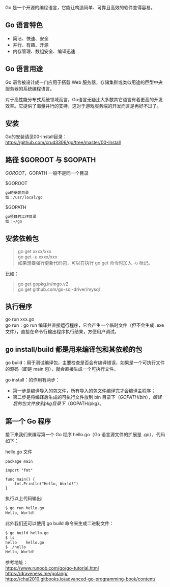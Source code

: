 

Go 是一个开源的编程语言，它能让构造简单、可靠且高效的软件变得容易。


Go 语言特色
-------------
- 简洁、快速、安全  
- 并行、有趣、开源  
- 内存管理、数组安全、编译迅速  


Go 语言用途
-------------
Go 语言被设计成一门应用于搭载 Web 服务器，存储集群或类似用途的巨型中央服务器的系统编程语言。

对于高性能分布式系统领域而言，Go语言无疑比大多数其它语言有着更高的开发效率。它提供了海量并行的支持，这对于游戏服务端的开发而言是再好不过了。


安装
-------------
Go的安装请见00-Install目录：
https://github.com/crud3306/go/tree/master/00-Install   


路径 $GOROOT 与 $GOPATH  
-------------
$GOROOT，$GOPATH 一般不是同一个目录  

$GOROOT  
```sh
go的安装目录  
如：/usr/local/go  
```

$GOPATH  
```sh
go项目的工作目录  
如：~/go  
```


安装依赖包  
------------
> go get xxxx/xxx  
> go get -u xxxx/xxx    
如果想要强行更新代码包，可以在执行 go get 命令时加入 -u 标记。  
   
比如：   
> go get gopkg.in/mgo.v2  
> go get github.com/go-sql-driver/mysql  
  
      

执行程序  
------------ 
go run xxx.go   
go run：go run 编译并直接运行程序，它会产生一个临时文件（但不会生成 .exe 文件），直接在命令行输出程序执行结果，方便用户调试。  

  
  
go install/build 都是用来编译包和其依赖的包
------------  

go build：用于测试编译包，主要检查是否会有编译错误，如果是一个可执行文件的源码（即是 main 包），就会直接生成一个可执行文件。

go install：的作用有两步：  
- 第一步是编译导入的包文件，所有导入的包文件编译完才会编译主程序；  
- 第二步是将编译后生成的可执行文件放到 bin 目录下（$GOPATH/bin），编译后的包文件放到 pkg 目录下（$GOPATH/pkg）。  


   

第一个 Go 程序
----------
接下来我们来编写第一个 Go 程序 hello.go（Go 语言源文件的扩展是 .go），代码如下：

hello.go 文件
```golang
package main

import "fmt"

func main() {
    fmt.Println("Hello, World!")
}
```

执行以上代码输出:
```sh
$ go run hello.go 
Hello, World!
```


此外我们还可以使用 go build 命令来生成二进制文件：
```sh
$ go build hello.go 
$ ls
hello    hello.go
$ ./hello 
Hello, World!
```

   


参考地址：   
https://www.runoob.com/go/go-tutorial.html  
https://draveness.me/golang/    
https://chai2010.gitbooks.io/advanced-go-programming-book/content/    



